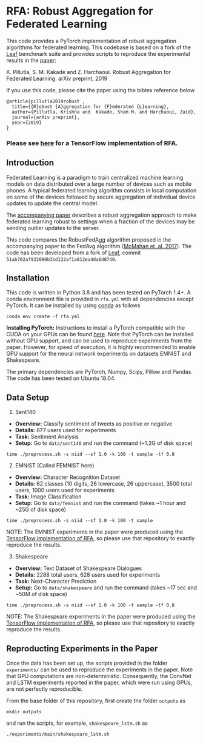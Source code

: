 # RFA: Robust Aggregation for Federated Learning

This code provides a PyTorch implementation of 
robust aggregation algorithms for federated learning.
This codebase is based on a fork of the [Leaf](leaf.cmu.edu) benchmark suite
and provides scripts to reproduce the experimental results in the 
[paper](https://arxiv.org/abs/1912.13445):

K. Pillutla, S. M. Kakade and Z. Harchaoui. 
Robust Aggregation for Federated Learning. arXiv preprint, 2019 

If you use this code, please cite the paper using the bibtex reference below

```
@article{pillutla2019robust ,
  title={{R}obust {A}ggregation for {F}ederated {L}earning},
  author={Pillutla, Krishna and  Kakade, Sham M. and Harchaoui, Zaid},
  journal={arXiv preprint},
  year={2019}
}
```

### Please see [here](https://github.com/krishnap25/RFA) for a TensorFlow implementation of RFA.

Introduction
-----------------
Federated Learning is a paradigm to train centralized machine learning models 
on data distributed over a large number of devices such as mobile phones.
A typical federated learning algorithm consists in local computation on some 
of the devices followed by secure aggregation of individual device updates 
to update the central model. 

The [accompanying paper](https://arxiv.org/abs/1912.13445) describes a 
robust aggregation approach to make federated learning robust 
to settings when a fraction of the devices may be sending outlier updates to the server. 

This code compares the RobustFedAgg algorithm proposed in the accompanying paper
to the FedAvg algorithm ([McMahan et. al. 2017](https://arxiv.org/abs/1602.05629)).
The code has been developed from a fork of [Leaf](leaf.cmu.edu), commit 
```51ab702af932090b3bd122af1a812ea4da6d8740```.


Installation                                                                                                                   
-----------------
This code is written in Python 3.8
and has been tested on PyTorch 1.4+.
A conda environment file is provided in 
`rfa.yml` with all dependencies except PyTorch. 
It can be installed by using 
[conda](https://docs.conda.io/projects/conda/en/latest/user-guide/tasks/manage-environments.html#creating-an-environment-from-an-environment-yml-file)
as follows

```
conda env create -f rfa.yml 
```


**Installing PyTorch:** Instructions to install 
a PyTorch compatible with the CUDA on your GPUs
can be found [here](https://pytorch.org/get-started/locally/).
Note that PyTorch can be installed without GPU support, and can be used to reproduce experiments
from the paper. 
However, for speed of execution, it is highly recommended to enable GPU support for the neural network 
experiments on datasets EMNIST and Shakespeare.

The primary dependencies are PyTorch, Numpy, Scipy, Pillow and Pandas.
The code has been tested on Ubuntu 18.04.


Data Setup
-----------


1. Sent140

  * **Overview:** Classify sentiment of tweets as positive or negative
  * **Details:** 877 users used for experiments
  * **Task:** Sentiment Analysis
  * **Setup:** Go to ```data/sent140``` and run the command (~1.2G of disk space)
 
```
time ./preprocess.sh -s niid --sf 1.0 -k 100 -t sample -tf 0.8
```


2. EMNIST (Called FEMNIST here)

  * **Overview:** Character Recognition Dataset
  * **Details:** 62 classes (10 digits, 26 lowercase, 26 uppercase), 3500 total users, 1000 users used for experiments
  * **Task:** Image Classification
  * **Setup:** Go to ```data/femnist``` and run the command (takes ~1 hour and ~25G of disk space) 
  
```
time ./preprocess.sh -s niid --sf 1.0 -k 100 -t sample
```
NOTE: The EMNIST experiments in the paper were produced using the [TensorFlow implementation of RFA](https://github.com/krishnap25/RFA), so 
please use that repository to exactly reproduce the results.

3. Shakespeare

  * **Overview:** Text Dataset of Shakespeare Dialogues
  * **Details:** 2288 total users, 628 users used for experiments
  * **Task:** Next-Character Prediction
  * **Setup:** Go to ```data/shakespeare``` and run the command (takes ~17 sec and ~50M of disk space)
 
```
time ./preprocess.sh -s niid --sf 1.0 -k 100 -t sample -tf 0.8
```
NOTE: The Shakespeare experiments in the paper were produced using the [TensorFlow implementation of RFA](https://github.com/krishnap25/RFA), so 
please use that repository to exactly reproduce the results.



Reproducting Experiments in the Paper
-------------------------------------

Once the data has been set up, the scripts provided in the folder ```experiments/``` can be used 
to reproduce the experiments in the paper.
Note that GPU computations are non-deterministic. Consequently, the ConvNet and LSTM 
experiments reported in the paper, which were run using GPUs, are not perfectly reproducible. 


From the base folder of this repository, first create the folder 
`outputs` as 
```
mkdir outputs
```
and run the scripts, for example, `shakespeare_lstm.sh` as 
```
./experiments/main/shakespeare_lstm.sh
``` 
